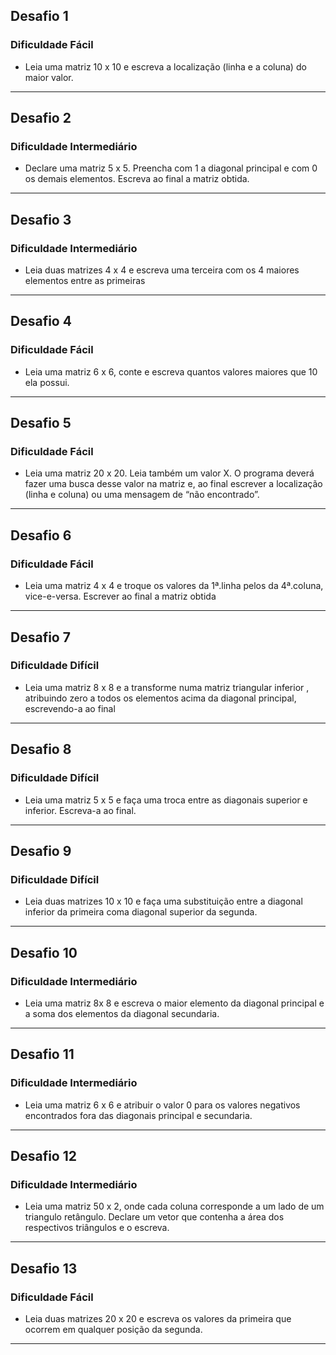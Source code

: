 ## Desafio 1
### Dificuldade Fácil
- Leia uma matriz 10 x 10 e escreva a localização (linha e a coluna) do maior valor.
---
## Desafio 2
### Dificuldade Intermediário
- Declare uma matriz 5 x 5. Preencha com 1 a diagonal principal e com 0 os demais elementos. Escreva ao final a matriz obtida.
---
## Desafio 3
### Dificuldade Intermediário
- Leia duas matrizes 4 x 4 e escreva uma terceira com os 4 maiores elementos entre as primeiras
---
## Desafio 4
### Dificuldade Fácil
- Leia uma matriz 6 x 6, conte e escreva quantos valores maiores que 10 ela possui.
---
## Desafio 5
### Dificuldade Fácil
- Leia uma matriz 20 x 20. Leia também um valor X. O programa deverá fazer uma busca desse valor na matriz e, ao final escrever a localização (linha e coluna) ou uma mensagem de “não encontrado”.
---
## Desafio 6
### Dificuldade Fácil
- Leia uma matriz 4 x 4 e troque os valores da 1ª.linha pelos da 4ª.coluna, vice-e-versa. Escrever ao final a matriz obtida
---
## Desafio 7
### Dificuldade Difícil
- Leia uma matriz 8 x 8 e a transforme numa matriz triangular inferior , atribuindo zero a todos os elementos acima da diagonal principal, escrevendo-a ao final
---
## Desafio 8
### Dificuldade Difícil
- Leia uma matriz 5 x 5 e faça uma troca entre as diagonais superior e inferior. Escreva-a ao final.
---
## Desafio 9
### Dificuldade Difícil
- Leia duas matrizes 10 x 10 e faça uma substituição entre a diagonal inferior da primeira coma diagonal superior da segunda.
---

## Desafio 10
### Dificuldade Intermediário
- Leia uma matriz 8x 8 e escreva o maior elemento da diagonal principal e a soma dos elementos da diagonal secundaria.
---

## Desafio 11
### Dificuldade Intermediário
- Leia uma matriz 6 x 6 e atribuir o valor 0 para os valores negativos encontrados fora das diagonais principal e secundaria.
---

## Desafio 12
### Dificuldade Intermediário
- Leia uma matriz 50 x 2, onde cada coluna corresponde a um lado de um triangulo retângulo. Declare um vetor que contenha a área dos respectivos triângulos e o escreva.
---

## Desafio 13
### Dificuldade Fácil
- Leia duas matrizes 20 x 20 e escreva os valores da primeira que ocorrem em qualquer posição da segunda.
---
<!--
## Desafio 14
### Dificuldade Difícil
- Considere uma matriz de distância entre cidades 6 x 6:
.|1. Cáceres|2. BBugres|3. Cuiabá|4. VGrande|5. Tangará|6. PLacerda
:-----:|:-----:|:-----:|:----:|:-----:|:-----:|:---:
1. Cáceres|       |63     |210   |190    |       |190
2. BBugres|63     |       |160   |150    |95     | 
3. Cuiabá |210    |160    |      |       |10     |  
4. VGrande|190    |150    |10    |       |       | 
5. Tangará| 95    |       |      |       |80     |
6. PLacerda|190   |       |      |80     |       | 
  - Considere também um vetor de viagem indo de Cuiabá até Cáceres pela seguinte rota:

.|.|.|.|.|.|.
:---:|:---:|:---:|:---:|:---:|:---:|:---:
Índice|1|2|3|4|5|6
Cidade|3|4|2|5|6|1
  - Faça um programa que leia a matriz e o vetor e calcule a distancia percorrida durante a viagem.
---
## Desafio 15
### Dificuldade Intermediário
- Leia uma matriz 100 x 10 que se refere respostas de 10 questões de múltipla escolha, referentes a 100 alunos. Leia também um vetor de 10 posições contendo o gabarito de respostas que podem ser a, b, c ou d. Seu programa deverá comparar as respostas de cada candidato com o gabarito e emitir um vetor Resultado, contendo a pontuação correspondente.
---
## Desafio 16
### Dificuldade Intermediário
- Leia duas matrizes 4 x 4 e verifique se uma é palíndromo, isto é,  sua leitura a partir de qualquer direção sempre apresentara a mesma seqüência.
   EX:                  
    SATOR
    AREPO
    TENET
    OPERA
    ROTAS
---
## Desafio 17
### Dificuldade Intermediário
- Criando um tabuleiro de Jogo da Velha. Crie um tabuleiro de jogo da velha, usando uma matrizes de caracteres (char) 3×3, onde o usuário pede o número da linha (1 até 3) e o da coluna (1 até 3). A cada vez que o usuário entrar com esses dados, colocar um ‘X’ ou ‘O’ no local selecionado.
---
## Desafio 18
### Dificuldade Intermediário
- Um número palíndromo é aquele que, se lido de trás para frente e de frete para trás, é o mesmo.
  Exemplos: 2112, 666, 2442 etc…
  Sabendo disso, crie um programa que pergunte ao usuário um intervalo, por exemplo: Inicio – 30, Fim – 2000;
  Com base neste intervalo, verifique quantos palíndromos existem e exiba-os na tela.
---
## Desafio 19
### Dificuldade Intermediário
- Faça um jogo de batalha naval, utilize as seguinte regras:
  – O primeiro usuário será o que vai configurar o tabuleiro inserindo os navios.
  – O tabuleiro deve ter 8×8
  – Quando inserido todos os navios o restante será considerado como “água”.
  – Cada navio pode ocupar apenas 1 posição
  – O jogador deve respeitar o espaço de 1 célula entre os navios
  – O jogador que irá descobrir onde os navios estão tem apenas 10 tiros
  – O jogador 1 pode posicionar 5 navios
---
## Desafio 20
### Dificuldade Intermediário
- Crie um algoritmo que lê 10 números inteiros. Ao final da leitura ele deve fornecer um menú com os seguintes itens:
  1. Adicionar um número
  2. Remover um número
  3. Incrementar um número

  - No primeiro menú, você deve adicionar um número ao vetor. No entanto este vetor deve permanecer em ordem Crescente. 

  - Já no segundo menú, ao seleciona-lo, o usuário deverá informar a posição do numero ou então o próprio numero e seu sistema deve remove-lo. Mas cuidado, você deverá reposicionar os números restantes para que não haja “buracos” no vetor. Além disso, o vetor deve permanecer em ordem crescente.

  - Na terceira e ultima opção, você deve perguntar ao usuário qual numero ele deseja incrementar e de quanto seria este incremento. Então seu sistema deve incrementar o número e manter o vetor organizado em ordem crescente.
---
## Desafio 21
### Dificuldade Intermediário 25- Crie uma agenda que armazena, código da pessoa, número do telefone, idade. Sua agenda deve possibilitar:
(1) – inserir um contato
(2) – Remover um contato
(3) – Editar um contato
(4) – buscar um contato pelo Código.
---
-->
